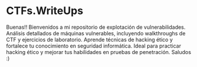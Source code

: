 # CTFs.WriteUps
Buenas!! Bienvenidos a mi repositorio de explotación de vulnerabilidades. Análisis detallados de máquinas vulnerables, incluyendo walkthroughs de CTF y ejercicios de laboratorio. Aprende técnicas de hacking ético y fortalece tu conocimiento en seguridad informática. 
Ideal para practicar hacking ético y mejorar tus habilidades en pruebas de penetración. 
Saludos :) 
